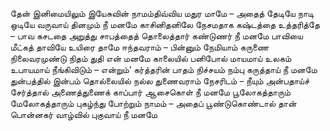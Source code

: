 
தேன் இனிமையிலும் இயேசுவின் நாமம்திவ்விய மதுர மாமே – அதைத்
தேடியே நாடி ஒடியே வருவாய்
தினமும் நீ மனமே
காசினிதனிலே நேசமதாக
கஷ்டத்தை உத்தரித்தே – பாவ கசடதை
அறுத்து சாபத்தைத் தொலைத்தார்
கண்டுணர் நீ மனமே
பாவியை மீட்கத் தாவியே உயிரை
தாமே ஈந்தவராம் – பின்னும்
நேமியாம் கருணை நிலைவரமுண்டு
நிதம் துதி என் மனமே
காலையில் பனிபோல் மாயமாய் உலகம்
உபாயமாய் நீங்கிவிடும் – என்றும்’
கர்த்தரின் பாதம் நிச்சயம் நம்பு
கருத்தாய் நீ மனமே
துன்பத்தில் இன்பம் தொல்லையில் நல்ல
துணைவராம் நேசரிடம் – நீயும்
அன்பதாய்ச் சேர்த்தால் அணைத்துணைக்
காப்பார் ஆசைகொள் நீ மனமே
பூலோகத்தாரும் மேலோகத்தாரும்
புகழ்ந்து போற்றும் நாமம் – அதைப்
பூண்டுகொண்டால் தான் பொன்னகர்
வாழ்வில் புகுவாய் நீ மனமே


